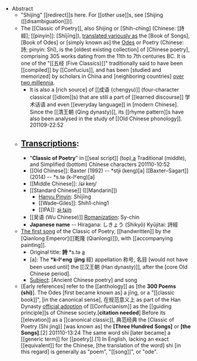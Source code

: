 - Abstract
    - "Shijing" [[redirect]]s here. For [[other use]]s, see [Shijing ([[disambiguation]])].
    - The [[Classic of Poetry]], also Shijing or [Shih-ching] (Chinese: [詩經]; [[pinyin]]: [Shījīng]), [translated variously as]([[translated]]) the [Book of Songs], [Book of Odes] or [simply known as] the [Odes]([[ode]]) or Poetry (Chinese: 詩; pinyin: Shī), is the [oldest existing collection] of [Chinese poetry], comprising 305 works dating from the 11th to 7th centuries BC. It is one of the "[[五经 (Five Classics)]]" traditionally said to have been [[compiled]] by [[Confucius]], and has been [studied and memorized] by scholars in China and [neighboring countries] [over two millennia]([[millennia]]). 
        - It is also a [rich source] of [[成语 (chengyu)]] (four-character classical [[idiom]]s) that are still a part of [[learned discourse]] 学术话语 and even [[everyday language]] in [modern Chinese]. Since the [[清王朝 (Qing dynasty)]], its [[rhyme pattern]]s have also been analysed in the study of [[Old Chinese phonology]].
201109-22:52
    - ## [Transcriptions]([[transcription]]): 
        - "__Classic of Poetry__" in [[seal script]] (top),[a](https://en.wikipedia.org/wiki/Classic_of_Poetry#cite_note-appellation-1) Traditional (middle), and Simplified (bottom) Chinese characters
201110-10:52 
        - [[Old Chinese]]: Baxter (1992) -- *stjɨ (keng)[a]
[[Baxter–Sagart]] (2014) -- *s.tə (k-lˤeng)[a]
        - [[Middle Chinese]]: /ɕɨ keŋ/
        - [[Standard Chinese]] ([[Mandarin]])
            - [Hanyu Pinyin]([[pinyin]]): Shījīng
            - [[Wade–Giles]]: Shih1-ching1
            - [[IPA]]: [ʂɨ́ tɕíŋ](https://en.wikipedia.org/wiki/Help:IPA/Mandarin)
        - [[吴语 (Wu Chinese)]] [Romanization]([[romanization]]): Sy-chin
        - **Japanese name** -- Hiragana: しきょう (Shikyō)
Kyūjitai: 詩經
    - [The first song](https://en.wikipedia.org/wiki/File:Shi_Jing.jpg) of the Classic of Poetry, [[handwritten]] by the [Qianlong Emperor]([[乾隆 (Qianlong)]]), with [[accompanying painting]].
        - Original title: __詩__ *s.tə [a](https://en.wikipedia.org/wiki/Classic_of_Poetry#cite_note-appellation-1)
        - [a]: The __*k-lˤeng__ (__jing__ 經) appellation 称号, 名目 [would not have been used until] the [[汉王朝 (Han dynasty)]], after the [core Old Chinese period].
        - [Subject]([[subject]]): [Ancient Chinese poetry] and song
    - [Early references] refer to the [[anthology]] as [the __300 Poems (shi)__]. The Odes [first became known as] a jīng, or a "[[classic book]]", [in the canonical sense], 在规范意义上 as part of the Han Dynasty [official adoption]([[adoption]]) of [[Confucianism]] as the [[guiding principle]]s of Chinese society.[__citation needed__] Before its [[elevation]] as a [[canonical classic]], 典范经典 the [Classic of Poetry (Shi jing)] [was known as] the __[Three Hundred Songs]__ or __[the Songs]__.[2]
201110-13:24 
        The same word shi [later became] a [[generic term]] for [[poetry]].[1] In English, lacking an exact [[equivalent]] for the Chinese, [the translation of the word] shi [in this regard] is generally as "poem", "[[song]]", or "ode". 
